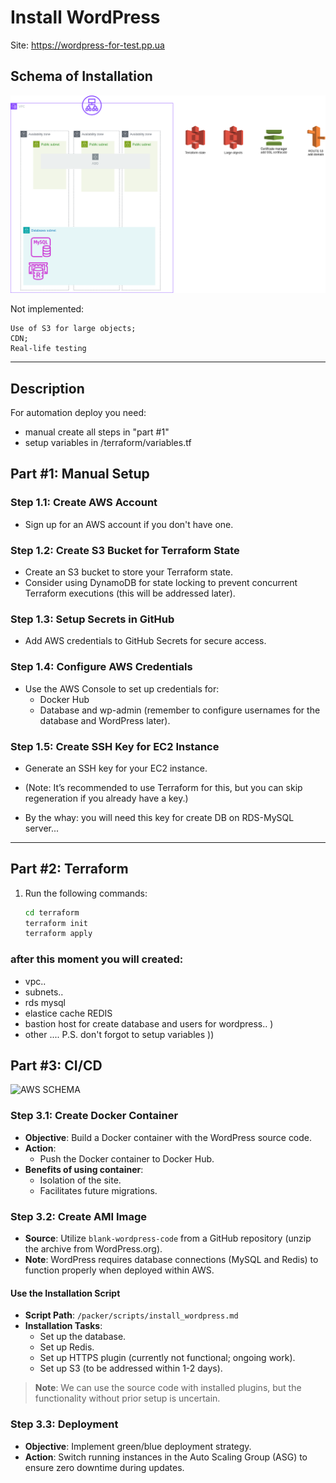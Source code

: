 
# Install WordPress

Site: 
https://wordpress-for-test.pp.ua


## Schema of Installation

![AWS SCHEMA](schema.drawio.png)


Not implemented:

    Use of S3 for large objects;
    CDN;
    Real-life testing

---
## Description
For automation deploy you need: 
- manual create all steps in "part #1" 
- setup variables in /terraform/variables.tf 

## Part #1: Manual Setup

### Step 1.1: Create AWS Account
- Sign up for an AWS account if you don't have one.

### Step 1.2: Create S3 Bucket for Terraform State
- Create an S3 bucket to store your Terraform state.
- Consider using DynamoDB for state locking to prevent concurrent Terraform executions (this will be addressed later).

### Step 1.3: Setup Secrets in GitHub
- Add AWS credentials to GitHub Secrets for secure access.

### Step 1.4: Configure AWS Credentials
- Use the AWS Console to set up credentials for:
  - Docker Hub
  - Database and wp-admin (remember to configure usernames for the database and WordPress later).

### Step 1.5: Create SSH Key for EC2 Instance
- Generate an SSH key for your EC2 instance.
- (Note: It’s recommended to use Terraform for this, but you can skip regeneration if you already have a key.)

- By the whay: you will need this key for create DB on RDS-MySQL server... 

---

## Part #2: Terraform

1. Run the following commands:
   ```bash
   cd terraform
   terraform init
   terraform apply

### after this moment you will created:
- vpc..
- subnets..
- rds mysql 
- elastice cache REDIS
- bastion host for create database and users for wordpress.. )
- other .... 
P.S. don't forgot to setup variables  )) 

## Part #3: CI/CD
![AWS SCHEMA](Screen_of_github_action.png)

### Step 3.1: Create Docker Container
- **Objective**: Build a Docker container with the WordPress source code.
- **Action**:
  - Push the Docker container to Docker Hub.
- **Benefits of using container**:
  - Isolation of the site.
  - Facilitates future migrations.

### Step 3.2: Create AMI Image
- **Source**: Utilize `blank-wordpress-code` from a GitHub repository (unzip the archive from WordPress.org).
- **Note**: WordPress requires database connections (MySQL and Redis) to function properly when deployed within AWS.

#### Use the Installation Script
- **Script Path**: `/packer/scripts/install_wordpress.md`
- **Installation Tasks**:
  - Set up the database.
  - Set up Redis.
  - Set up HTTPS plugin (currently not functional; ongoing work).
  - Set up S3 (to be addressed within 1-2 days).

> **Note**: We can use the source code with installed plugins, but the functionality without prior setup is uncertain.

### Step 3.3: Deployment
- **Objective**: Implement green/blue deployment strategy.
- **Action**: Switch running instances in the Auto Scaling Group (ASG) to ensure zero downtime during updates.
